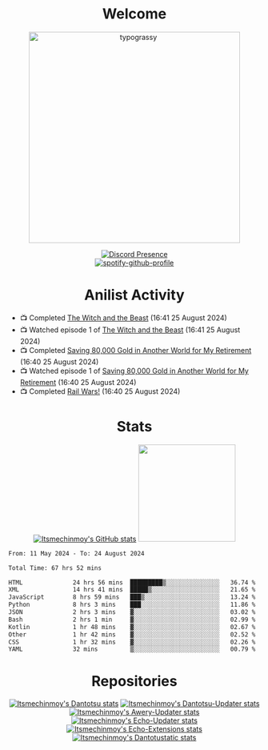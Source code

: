 <div align="center">

# Welcome
<a href="https://github.com/kawarimidoll/typograssy">
    <img alt="typograssy" src="https://typograssy.deno.dev/api?text=%E3%82%88%E3%81%86%E3%81%93%E3%81%9D%E3%81%BF%E3%81%AA%E3%81%95%E3%82%93%20-%20Itsmechinmoy--&&l0=none&l1=82d9d0&l2=027353&l3=038c4c&l4=01402e&bg=none&frame=none&speed=100&comment=" width="421.99">
</a>

[![Discord Presence](https://lanyard.cnrad.dev/api/523539866311720963?theme=dark&bg=Oe1116&animated=false&hideDiscrim=true&borderRadius=30px&hideActivity=whenNotUsed)](https://discord.com/users/523539866311720963)<br>
[![spotify-github-profile](https://spotify-github-profile.kittinanx.com/api/view?uid=31zczwoe3obxakjgkio7anubhkaq&cover_image=true&theme=novatorem&show_offline=true&background_color=121212&interchange=false&bar_color=53b14f&bar_color=ffffff&bar_color_cover=false)](https://spotify-github-profile.vercel.app/api/view?uid=31zczwoe3obxakjgkio7anubhkaq&redirect=true)
</div>

<div align="center">

# Anilist Activity
</div>
<!-- ANILIST_ACTIVITY:start -->

-   📺 Completed [The Witch and the Beast](https://anilist.co/anime/153818) (16:41 25 August 2024)
-   📺 Watched episode 1 of [The Witch and the Beast](https://anilist.co/anime/153818) (16:41 25 August 2024)
-   📺 Completed [Saving 80,000 Gold in Another World for My Retirement](https://anilist.co/anime/152765) (16:40 25 August 2024)
-   📺 Watched episode 1 of [Saving 80,000 Gold in Another World for My Retirement](https://anilist.co/anime/152765) (16:40 25 August 2024)
-   📺 Completed [Rail Wars!](https://anilist.co/anime/20583) (16:40 25 August 2024)

<!-- ANILIST_ACTIVITY:end -->
<div align="center">
    
# Stats
[![Itsmechinmoy's GitHub stats](https://github-readme-stats.vercel.app/api?username=itsmechinmoy&show_icons=true&theme=algolia)](https://github.com/anuraghazra/github-readme-stats)
<img src="https://github-readme-stackoverflow.vercel.app/?userID=25004176&theme=dark" height="194"/>
</div>
<!--START_SECTION:waka-->

```txt
From: 11 May 2024 - To: 24 August 2024

Total Time: 67 hrs 52 mins

HTML              24 hrs 56 mins  █████████▒░░░░░░░░░░░░░░░   36.74 %
XML               14 hrs 41 mins  █████▒░░░░░░░░░░░░░░░░░░░   21.65 %
JavaScript        8 hrs 59 mins   ███▒░░░░░░░░░░░░░░░░░░░░░   13.24 %
Python            8 hrs 3 mins    ███░░░░░░░░░░░░░░░░░░░░░░   11.86 %
JSON              2 hrs 3 mins    ▓░░░░░░░░░░░░░░░░░░░░░░░░   03.02 %
Bash              2 hrs 1 min     ▓░░░░░░░░░░░░░░░░░░░░░░░░   02.99 %
Kotlin            1 hr 48 mins    ▓░░░░░░░░░░░░░░░░░░░░░░░░   02.67 %
Other             1 hr 42 mins    ▓░░░░░░░░░░░░░░░░░░░░░░░░   02.52 %
CSS               1 hr 32 mins    ▓░░░░░░░░░░░░░░░░░░░░░░░░   02.26 %
YAML              32 mins         ▒░░░░░░░░░░░░░░░░░░░░░░░░   00.79 %
```

<!--END_SECTION:waka-->
<div align="center">

# Repositories
[![Itsmechinmoy's Dantotsu stats](https://github-readme-stats.vercel.app/api/pin/?username=itsmechinmoy&repo=dantotsu&show_icons=true&theme=algolia&description_lines_count=1)](https://github.com/itsmechinmoy/dantotsu)
[![Itsmechinmoy's Dantotsu-Updater stats](https://github-readme-stats.vercel.app/api/pin/?username=itsmechinmoy&repo=dantotsu-updater&show_icons=true&theme=algolia&description_lines_count=1)](https://github.com/itsmechinmoy/dantotsu-updater)
[![Itsmechinmoy's Awery-Updater stats](https://github-readme-stats.vercel.app/api/pin/?username=itsmechinmoy&repo=awery-updater&show_icons=true&theme=algolia&description_lines_count=1)](https://github.com/itsmechinmoy/awery-updater)
[![Itsmechinmoy's Echo-Updater stats](https://github-readme-stats.vercel.app/api/pin/?username=itsmechinmoy&repo=echo-updater&show_icons=true&theme=algolia&description_lines_count=1)](https://github.com/itsmechinmoy/echo-updater)
[![Itsmechinmoy's Echo-Extensions stats](https://github-readme-stats.vercel.app/api/pin/?username=itsmechinmoy&repo=echo-extensions&show_icons=true&theme=algolia&description_lines_count=1)](https://github.com/itsmechinmoy/echo-extensions)
[![Itsmechinmoy's Dantotustatic stats](https://github-readme-stats.vercel.app/api/pin/?username=itsmechinmoy&repo=dantotustatic&show_icons=true&theme=algolia&description_lines_count=1)](https://github.com/itsmechinmoy/dantotustatic)
</div>

